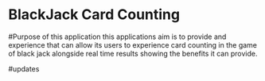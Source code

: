 # BlackJack Card Counting

#Purpose of this application
this applications aim is to provide and experience that can allow its users to experience card counting in the game of black jack alongside real time results showing the benefits it can provide.

#updates
